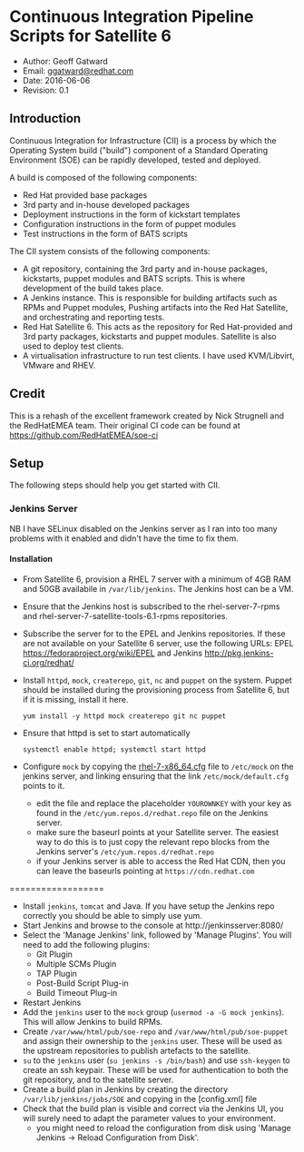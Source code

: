 Continuous Integration Pipeline Scripts for Satellite 6
=======================================================
* Author: Geoff Gatward  
* Email: <ggatward@redhat.com>
* Date: 2016-06-06
* Revision: 0.1


## Introduction
Continuous Integration for Infrastructure (CII) is a process by which the Operating System build ("build") component of a Standard Operating Environment (SOE) can be rapidly developed, tested and deployed.

A build is composed of the following components:

* Red Hat provided base packages
* 3rd party and in-house developed packages
* Deployment instructions in the form of kickstart templates
* Configuration instructions in the form of puppet modules
* Test instructions in the form of BATS scripts

The CII system consists of the following components:

* A git repository, containing the 3rd party and in-house packages, kickstarts, puppet modules and BATS scripts. This is where development of the build takes place.
* A Jenkins instance. This is responsible for building artifacts such as RPMs and Puppet modules, Pushing artifacts into the Red Hat Satellite, and orchestrating and reporting tests.
* Red Hat Satellite 6. This acts as the repository for Red Hat-provided and 3rd party packages, kickstarts and puppet modules. Satellite is also used to deploy test clients.
* A virtualisation infrastructure to run test clients. I have used KVM/Libvirt, VMware and RHEV.


## Credit
This is a rehash of the excellent framework created by Nick Strugnell and the RedHatEMEA team.
Their original CI code can be found at https://github.com/RedHatEMEA/soe-ci

## Setup
The following steps should help you get started with CII.

### Jenkins Server

NB I have SELinux disabled on the Jenkins server as I ran into too many problems with it enabled and didn't have the time to fix them.

#### Installation

* From Satellite 6, provision a RHEL 7 server with a minimum of 4GB RAM and 50GB availabile in `/var/lib/jenkins`. The Jenkins host can be a VM.
* Ensure that the Jenkins host is subscribed to the rhel-server-7-rpms and rhel-server-7-satellite-tools-6.1-rpms repositories.
* Subscribe the server for to the EPEL and Jenkins repositories. If these are not available on your Satellite 6 server, use the following URLs:
EPEL https://fedoraproject.org/wiki/EPEL and Jenkins http://pkg.jenkins-ci.org/redhat/
* Install `httpd`, `mock`, `createrepo`, `git`, `nc` and `puppet` on the system. Puppet should be installed during the provisioning process from Satellite 6, but if it is missing, install it here.

    `yum install -y httpd mock createrepo git nc puppet`
* Ensure that httpd is set to start automatically

    `systemctl enable httpd; systemctl start httpd`
* Configure `mock` by copying the [rhel-7-x86_64.cfg](https://github.com/ggatward/soe-ci-pipeline/master/rhel-7-x86_64.cfg) file to `/etc/mock` on the jenkins server, and linking ensuring that the link `/etc/mock/default.cfg` points to it.
    * edit the file and replace the placeholder `YOUROWNKEY` with your key as found in the `/etc/yum.repos.d/redhat.repo` file on the Jenkins server.
    * make sure the baseurl points at your Satellite server. The easiest way to do this is to just copy the relevant repo blocks from the Jenkins server's `/etc/yum.repos.d/redhat.repo`
    * if your Jenkins server is able to access the Red Hat CDN, then you can leave the baseurls pointing at
      `https://cdn.redhat.com`


==================


* Install `jenkins`, `tomcat` and Java. If you have setup the Jenkins repo correctly you should be able to simply use yum.
* Start Jenkins and browse to the console at http://jenkinsserver:8080/
* Select the 'Manage Jenkins' link, followed by 'Manage Plugins'. You will need to add the following plugins:
    * Git Plugin
    * Multiple SCMs Plugin
    * TAP Plugin
    * Post-Build Script Plug-in
    * Build Timeout Plug-in
* Restart Jenkins
* Add the `jenkins` user to the `mock` group (`usermod -a -G mock jenkins`). This will allow Jenkins to build RPMs.
* Create `/var/www/html/pub/soe-repo` and `/var/www/html/pub/soe-puppet` and assign their ownership to the `jenkins` user. These will be used as the upstream repositories to publish artefacts to the satellite.
* `su` to the `jenkins` user (`su jenkins -s /bin/bash`) and use `ssh-keygen` to create an ssh keypair. These will be used for authentication to both the git repository, and to the satellite server.
* Create a build plan in Jenkins by creating the directory `/var/lib/jenkins/jobs/SOE` and copying in the  [config.xml] file
* Check that the build plan is visible and correct via the Jenkins UI, you will surely need to adapt the parameter values to your environment.
    * you might need to reload the configuration from disk using 'Manage Jenkins -> Reload Configuration from Disk'.
